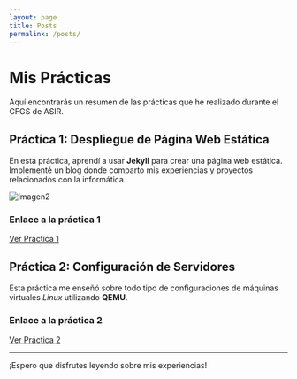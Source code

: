 ```yaml
---
layout: page
title: Posts
permalink: /posts/
---
```


# Mis Prácticas

Aquí encontrarás un resumen de las prácticas que he realizado durante el CFGS de ASIR.

## Práctica 1: Despliegue de Página Web Estática

En esta práctica, aprendí a usar **Jekyll** para crear una página web estática. Implementé un blog donde comparto mis experiencias y proyectos relacionados con la informática.

 ![Imagen2](https://i.pinimg.com/736x/fc/41/2b/fc412bd2495778be10f0ca7529d6a610.jpg)

### Enlace a la práctica 1
[Ver Práctica 1](https://fp.josedomingo.org/iaw/1_introduccion/practica1.html)

## Práctica 2: Configuración de Servidores

Esta práctica me enseñó sobre todo tipo de configuraciones de máquinas virtuales *Linux* utilizando **QEMU**.

### Enlace a la práctica 2
[Ver Práctica 2](https://fp.josedomingo.org/sri/1_virtualizacion/practica2.html)

---

¡Espero que disfrutes leyendo sobre mis experiencias!
